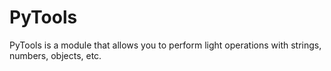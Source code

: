# PyTools
PyTools is a module that allows you to perform light operations with strings, numbers, objects, etc.
